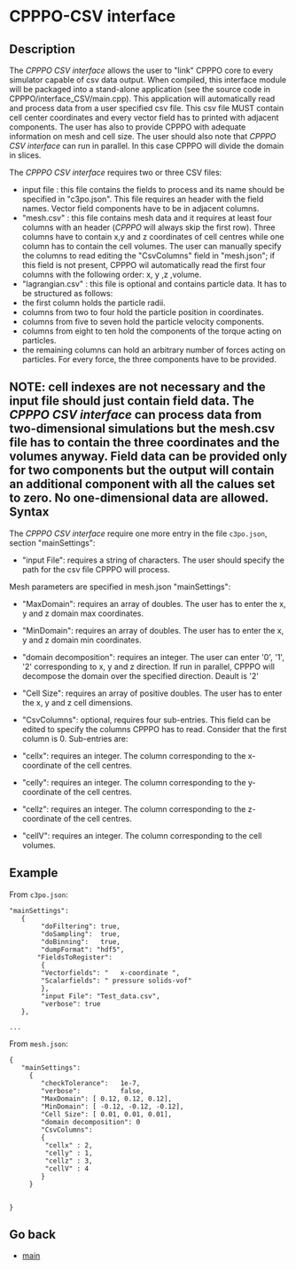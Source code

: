 CPPPO-CSV interface
===============


Description
---------------------
The _CPPPO CSV interface_ allows the user to "link" CPPPO core to every simulator capable of csv data output. When compiled, this interface module will be packaged into a stand-alone application (see the source code in CPPPO/interface\_CSV/main.cpp). This application will automatically read and process data from a user specified csv file. This csv file MUST contain cell center coordinates and every vector field has to printed with adjacent components. The user has also to provide CPPPO with adequate information on mesh and cell size. The user should also note that _CPPPO CSV interface_ can run in parallel. In this case CPPPO will divide the domain in slices.

The _CPPPO CSV interface_ requires two or three CSV files:

* input file : this file contains the fields to process and its name should be specified in "c3po.json". This file requires an header with the field names. Vector field components have to be in adjacent columns.
* "mesh.csv" : this file contains mesh data and it requires at least four columns with an header (_CPPPO_ will always skip the first row). Three columns have to contain x,y and z coordinates of cell centres while one column has to contain the cell volumes. The user can manually specify the columns to read editing the "CsvColumns" field in "mesh.json"; if this field is not present, CPPPO wil automatically read the first four columns with the following order: x, y ,z ,volume.
* "lagrangian.csv" : this file is optional and contains particle data. It has to be structured as follows:
 * the first column holds the particle radii.
 * columns from two to four hold the particle position in coordinates.
 * columns from five to seven hold the particle velocity components.
 * columns from eight to ten hold the components of the torque acting on particles.
 * the remaining columns can hold an arbitrary number of forces acting on particles. For every force, the three components have to be provided.

NOTE: cell indexes are not necessary and the input file should just contain field data. The _CPPPO CSV interface_  can process data from two-dimensional simulations but the mesh.csv file has to contain the three coordinates and
the volumes anyway. Field data can be provided only for two components but the output will contain an additional component with all the calues set to zero. No one-dimensional data are allowed. 
Syntax
---------------------
The _CPPPO CSV interface_ require one more entry in the file `c3po.json`, section "mainSettings":

* "input File": requires a string of characters. The user should specify the path for the csv file CPPPO will process.

Mesh parameters are specified in mesh.json "mainSettings":

* "MaxDomain": requires an array of doubles. The user has to enter the x, y and z domain max coordinates.

* "MinDomain": requires an array of doubles. The user has to enter the x, y and z domain min coordinates.

* "domain decomposition": requires an integer. The user can enter '0', '1', '2' corresponding to x, y and z direction. If run in parallel, CPPPO will decompose the domain over the specified direction. Deault is '2'

* "Cell Size": requires an array of positive doubles. The user has to enter the x, y and z cell dimensions. 

* "CsvColumns": optional, requires four sub-entries. This field can be edited to specify the columns CPPPO has to read. Consider that the first column is 0. Sub-entries are:
 * "cellx": requires an integer. The column corresponding to the x-coordinate of the cell centres. 
 * "celly": requires an integer. The column corresponding to the y-coordinate of the cell centres. 
 * "cellz": requires an integer. The column corresponding to the z-coordinate of the cell centres. 
 * "cellV": requires an integer. The column corresponding to the cell volumes. 



Example
---------------------

From `c3po.json`:

```
"mainSettings":
   {
        "doFiltering": true,
        "doSampling":  true,
        "doBinning":   true,
        "dumpFormat": "hdf5",
       "FieldsToRegister":
        {
        "Vectorfields": "   x-coordinate ",
        "Scalarfields": " pressure solids-vof"
        },
        "input File": "Test_data.csv",
        "verbose": true
   },
   
...
```

From `mesh.json`:

```
{
   "mainSettings": 
     {
        "checkTolerance":   1e-7,
        "verbose":          false,
        "MaxDomain": [ 0.12, 0.12, 0.12],
        "MinDomain": [ -0.12, -0.12, -0.12],
        "Cell Size": [ 0.01, 0.01, 0.01],
        "domain decomposition": 0
        "CsvColumns":
        {
         "cellx" : 2,
         "celly" : 1,
         "cellz" : 3,
         "cellV" : 4
        }
     }


}
```

Go back
-----------
 - [main](01_main.md)
